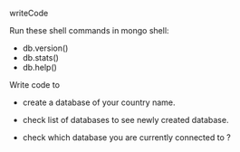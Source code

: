 writeCode

Run these shell commands in mongo shell:

- db.version()
- db.stats()
- db.help()

Write code to

- create a database of your country name.
<!-- use name of data base  -->


- check list of databases to see newly created database.
<!-- show dbs -->
- check which database you are currently connected to ?
<!-- dbs -->
